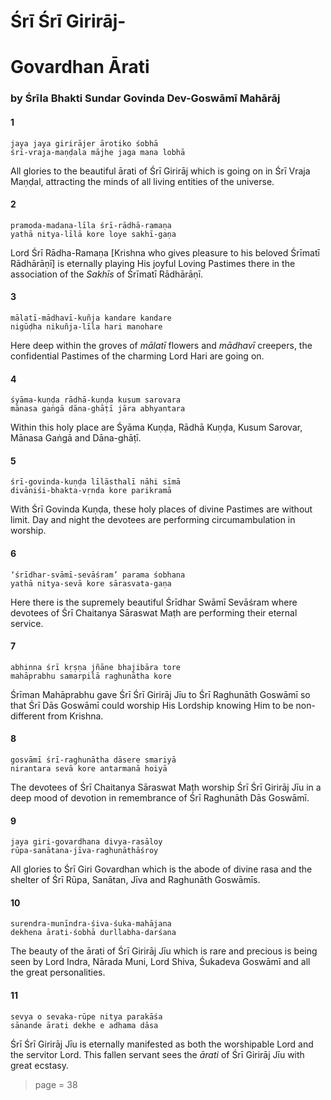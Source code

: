 # Śrī Śrī Girirāj-
# Govardhan Ārati

### by Śrīla Bhakti Sundar Govinda Dev-Goswāmī Mahārāj

#### 1

    jaya jaya girirājer ārotiko śobhā
    śrī-vraja-maṇḍala mājhe jaga mana lobhā

All glories to the beautiful ārati of Śrī Girirāj which is going on in Śrī Vraja Maṇḍal, attracting the minds of all living entities of the universe.

#### 2

    pramoda-madana-līla śrī-rādhā-ramaṇa
    yathā nitya-līlā kore loye sakhī-gaṇa

Lord Śrī Rādha-Ramaṇa [Krishna who gives pleasure to his beloved Śrīmatī Rādhārāṇī] is eternally playing His joyful Loving Pastimes there in the association of the *Sakhīs* of Śrīmatī Rādhārāṇī.

#### 3

    mālatī-mādhavī-kuñja kandare kandare
    nigūḍha nikuñja-līla hari manohare

Here deep within the groves of *mālatī* flowers and *mādhavī* creepers, the confidential Pastimes of the charming Lord Hari are going on.

#### 4

    śyāma-kuṇḍa rādhā-kuṇḍa kusum sarovara
    mānasa gaṅgā dāna-ghāṭī jāra abhyantara

Within this holy place are Śyāma Kuṇḍa, Rādhā Kuṇḍa, Kusum Sarovar, Mānasa Gaṅgā and Dāna-ghāṭī.

#### 5

    śrī-govinda-kuṇḍa līlāsthalī nāhi sīmā
    divāniśi-bhakta-vṛnda kore parikramā

With Śrī Govinda Kuṇḍa, these holy places of divine Pastimes are without limit. Day and night the devotees are performing circumambulation in worship.

#### 6

    ‘śrīdhar-svāmī-sevāśram’ parama śobhana
    yathā nitya-sevā kore sārasvata-gaṇa

Here there is the supremely beautiful Śrīdhar Swāmī Sevāśram where devotees of Śrī Chaitanya Sāraswat Maṭh are performing their eternal service.

#### 7

    abhinna śrī kṛṣṇa jñāne bhajibāra tore
    mahāprabhu samarpilā raghunātha kore

Śrīman Mahāprabhu gave Śrī Śrī Girirāj Jīu to Śrī Raghunāth Goswāmī so that Śrī Dās Goswāmī could worship His Lordship knowing Him to be non-different from Krishna.

#### 8

    gosvāmī śrī-raghunātha dāsere smariyā
    nirantara sevā kore antarmanā hoiyā

The devotees of Śrī Chaitanya Sāraswat Maṭh worship Śrī Śrī Girirāj Jīu in a deep mood of devotion in remembrance of Śrī Raghunāth Dās Goswāmī.

#### 9

    jaya giri-govardhana divya-rasāloy
    rūpa-sanātana-jīva-raghunāthāśroy

All glories to Śrī Giri Govardhan which is the abode of divine rasa and the shelter of Śrī Rūpa, Sanātan, Jīva and Raghunāth Goswāmīs.

#### 10

    surendra-munīndra-śiva-śuka-mahājana
    dekhena ārati-śobhā durllabha-darśana

The beauty of the ārati of Śrī Girirāj Jīu which is rare and precious is being seen by Lord Indra, Nārada Muni, Lord Shiva, Śukadeva Goswāmī and all the great personalities.

#### 11

    sevya o sevaka-rūpe nitya parakāśa
    sānande ārati dekhe e adhama dāsa

Śrī Śrī Girirāj Jīu is eternally manifested as both the worshipable Lord and the servitor Lord. This fallen servant sees the *ārati* of Śrī Girirāj Jīu with great ecstasy.


> page = 38